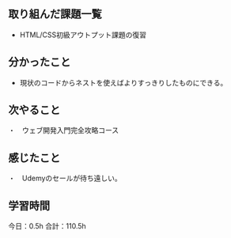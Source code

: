 ## 取り組んだ課題一覧
* HTML/CSS初級アウトプット課題の復習
## 分かったこと
*  現状のコードからネストを使えばよりすっきりしたものにできる。
　


## 次やること
・　ウェブ開発入門完全攻略コース
## 感じたこと
・　Udemyのセールが待ち遠しい。
 
## 学習時間
今日：0.5h
合計：110.5h
